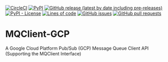 <!--- Top of README Badges (automated) --->
[![CircleCI](https://img.shields.io/circleci/build/github/WIPACrepo/MQClient-GCP)](https://app.circleci.com/pipelines/github/WIPACrepo/MQClient-GCP?branch=main&filter=all) [![PyPI](https://img.shields.io/pypi/v/wipac-mqclient-gcp)](https://pypi.org/project/wipac-mqclient-gcp/) [![GitHub release (latest by date including pre-releases)](https://img.shields.io/github/v/release/WIPACrepo/MQClient-GCP?include_prereleases)](https://github.com/WIPACrepo/MQClient-GCP/) [![PyPI - License](https://img.shields.io/pypi/l/wipac-mqclient-gcp)](https://github.com/WIPACrepo/MQClient-GCP/blob/main/LICENSE) [![Lines of code](https://img.shields.io/tokei/lines/github/WIPACrepo/MQClient-GCP)](https://github.com/WIPACrepo/MQClient-GCP/) [![GitHub issues](https://img.shields.io/github/issues/WIPACrepo/MQClient-GCP)](https://github.com/WIPACrepo/MQClient-GCP/issues?q=is%3Aissue+sort%3Aupdated-desc+is%3Aopen) [![GitHub pull requests](https://img.shields.io/github/issues-pr/WIPACrepo/MQClient-GCP)](https://github.com/WIPACrepo/MQClient-GCP/pulls?q=is%3Apr+sort%3Aupdated-desc+is%3Aopen) 
<!--- End of README Badges (automated) --->
# MQClient-GCP
A Google Cloud Platform Pub/Sub (GCP) Message Queue Client API (Supporting the MQClient Interface)
